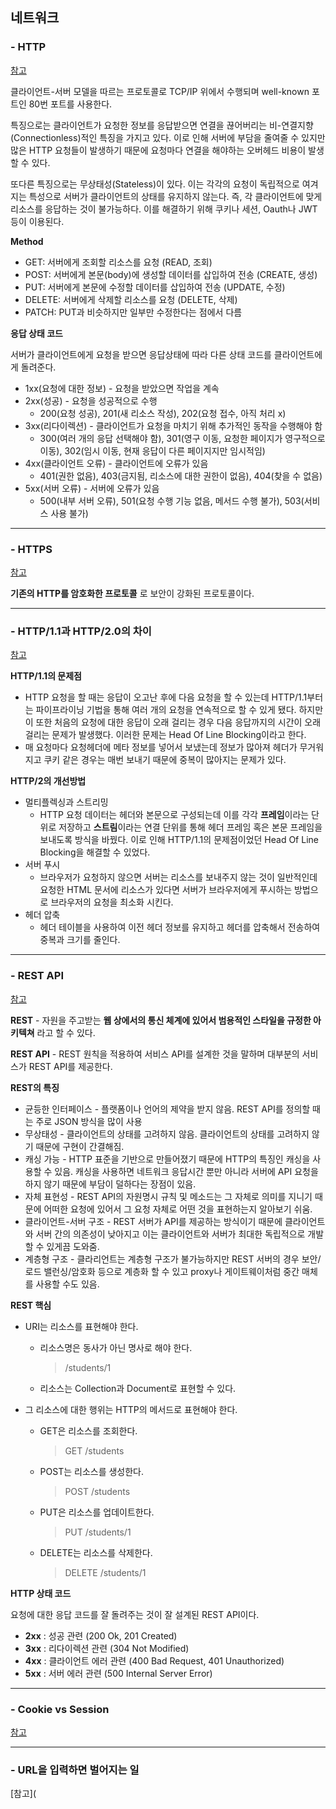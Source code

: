 ## 네트워크

### - HTTP

[참고](https://github.com/baeharam/Must-Know-About-Frontend/tree/main/Notes/network)

클라이언트-서버 모델을 따르는 프로토콜로 TCP/IP 위에서 수행되며 well-known 포트인 80번 포트를 사용한다. 

특징으로는 클라이언트가 요청한 정보를 응답받으면 연결을 끊어버리는 비-연결지향(Connectionless)적인 특징을 가지고 있다. 이로 인해 서버에 부담을 줄여줄 수 있지만 많은 HTTP 요청들이 발생하기 때문에 요청마다 연결을 해야하는 오버헤드 비용이 발생할 수 있다. 

또다른 특징으로는 무상태성(Stateless)이 있다. 이는 각각의 요청이 독립적으로 여겨지는 특성으로 서버가 클라이언트의 상태를 유지하지 않는다. 즉, 각 클라이언트에 맞게 리소스를 응답하는 것이 불가능하다. 이를 해결하기 위해 쿠키나 세션, Oauth나 JWT 등이 이용된다. 

**Method**

- GET: 서버에게 조회할 리소스를 요청 (READ, 조회)
- POST: 서버에게 본문(body)에 생성할 데이터를 삽입하여 전송 (CREATE, 생성)
- PUT: 서버에게 본문에 수정할 데이터를 삽입하여 전송 (UPDATE, 수정)
- DELETE: 서버에게 삭제할 리소스를 요청 (DELETE, 삭제)
- PATCH: PUT과 비슷하지만 일부만 수정한다는 점에서 다름

**응답 상태 코드**

서버가 클라이언트에게 요청을 받으면 응답상태에 따라 다른 상태 코드를 클라이언트에게 돌려준다.

- 1xx(요청에 대한 정보) - 요청을 받았으면 작업을 계속
- 2xx(성공) - 요청을 성공적으로 수행
  - 200(요청 성공), 201(새 리소스 작성), 202(요청 접수, 아직 처리 x)
- 3xx(리다이렉션) - 클라이언트가 요청을 마치기 위해 추가적인 동작을 수행해야 함
  - 300(여러 개의 응답 선택해야 함), 301(영구 이동, 요청한 페이지가 영구적으로 이동), 302(임시 이동, 현재 응답이 다른 페이지지만 임시적임)
- 4xx(클라이언트 오류) - 클라이언트에 오류가 있음
  - 401(권한 없음), 403(금지됨, 리소스에 대한 권한이 없음), 404(찾을 수 없음)
- 5xx(서버 오류) - 서버에 오류가 있음
  - 500(내부 서버 오류), 501(요청 수행 기능 없음, 메서드 수행 불가), 503(서비스 사용 불가)

----

### - HTTPS

[참고](https://github.com/baeharam/Must-Know-About-Frontend/blob/main/Notes/network/https.md)

 **기존의 HTTP를 암호화한 프로토콜** 로 보안이 강화된 프로토콜이다.

----

### - HTTP/1.1과 HTTP/2.0의 차이

[참고](https://github.com/baeharam/Must-Know-About-Frontend/blob/main/Notes/network/http1.1-2.md)

**HTTP/1.1의 문제점**

- HTTP 요청을 할 때는 응답이 오고난 후에 다음 요청을 할 수 있는데 HTTP/1.1부터는 파이프라이닝 기법을 통해 여러 개의 요청을 연속적으로 할 수 있게 됐다. 하지만 이 또한 처음의 요청에 대한 응답이 오래 걸리는 경우 다음 응답까지의 시간이 오래 걸리는 문제가 발생했다. 이러한 문제는 Head Of Line Blocking이라고 한다.
- 매 요청마다 요청헤더에 메타 정보를 넣어서 보냈는데 정보가 많아져 헤더가 무거워지고 쿠키 같은 경우는 매번 보내기 때문에 중복이 많아지는 문제가 있다.

**HTTP/2의 개선방법**

- 멀티플렉싱과 스트리밍
  - HTTP 요청 데이터는 헤더와 본문으로 구성되는데 이를 각각 **프레임**이라는 단위로 저장하고 **스트림**이라는 연결 단위를 통해 헤더 프레임 혹은 본문 프레임을 보내도록 방식을 바꿨다. 이로 인해 HTTP/1.1의 문제점이었던 Head Of Line Blocking을 해결할 수 있었다.
- 서버 푸시
  - 브라우저가 요청하지 않으면 서버는 리소스를 보내주지 않는 것이 일반적인데 요청한 HTML 문서에 리소스가 있다면 서버가 브라우저에게 푸시하는 방법으로 브라우저의 요청을 최소화 시킨다.
- 헤더 압축
  - 헤더 테이블을 사용하여 이전 헤더 정보를 유지하고 헤더를 압축해서 전송하여 중복과 크기를 줄인다.

----

### - REST API

[참고](https://github.com/baeharam/Must-Know-About-Frontend/blob/main/Notes/network/rest-api.md)

**REST** -  자원을 주고받는 **웹 상에서의 통신 체계에 있어서 범용적인 스타일을 규정한 아키텍쳐** 라고 할 수 있다.

**REST API** - REST 원칙을 적용하여 서비스 API를 설계한 것을 말하며 대부분의 서비스가 REST API를 제공한다.

**REST의 특징**

- 균등한 인터페이스 - 플랫폼이나 언어의 제약을 받지 않음. REST API를 정의할 때는 주로 JSON 방식을 많이 사용
- 무상태성 - 클라이언트의 상태를 고려하지 않음. 클라이언트의 상태를 고려하지 않기 때문에 구현이 간결해짐.
- 캐싱 가능 - HTTP 표준을 기반으로 만들어졌기 때문에 HTTP의 특징인 캐싱을 사용할 수 있음. 캐싱을 사용하면 네트워크 응답시간 뿐만 아니라 서버에 API 요청을 하지 않기 때문에 부담이 덜하다는 장점이 있음.
- 자체 표현성 - REST API의 자원명시 규칙 및 메소드는 그 자체로 의미를 지니기 때문에 어떠한 요청에 있어서 그 요청 자체로 어떤 것을 표현하는지 알아보기 쉬움.
- 클라이언트-서버 구조 - REST 서버가 API를 제공하는 방식이기 때문에 클라이언트와 서버 간의 의존성이 낮아지고 이는 클라이언트와 서버가 최대한 독립적으로 개발할 수 있게끔 도와줌.
- 계층형 구조 - 클라리언트는 계층형 구조가 불가능하지만 REST 서버의 경우 보안/로드 밸런싱/암호화 등으로 계층화 할 수 있고 proxy나 게이트웨이처럼 중간 매체를 사용할 수도 있음.

**REST 핵심**

- URI는 리소스를 표현해야 한다.

  - 리소스명은 동사가 아닌 명사로 해야 한다.

    > /students/1

  - 리소스는 Collection과 Document로 표현할 수 있다.

- 그 리소스에 대한 행위는 HTTP의 메서드로 표현해야 한다.

  - GET은 리소스를 조회한다.

    > GET /students

  - POST는 리소스를 생성한다.

    > POST /students

  - PUT은 리소스를 업데이트한다.

    > PUT /students/1

  - DELETE는 리소스를 삭제한다.

    > DELETE /students/1

**HTTP 상태 코드**

요청에 대한 응답 코드를 잘 돌려주는 것이 잘 설계된 REST API이다.

- **2xx** : 성공 관련 (200 Ok, 201 Created)
- **3xx** : 리다이렉션 관련 (304 Not Modified)
- **4xx** : 클라이언트 에러 관련 (400 Bad Request, 401 Unauthorized)
- **5xx** : 서버 에러 관련 (500 Internal Server Error)

----

### - Cookie vs Session

[참고](https://github.com/baeharam/Must-Know-About-Frontend/blob/main/Notes/network/cookie-session.md)



----

### - URL을 입력하면 벌어지는 일

[참고](